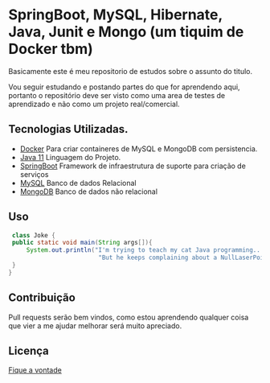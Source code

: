 # SpringBoot, MySQL, Hibernate, Java, Junit e Mongo (um tiquim de Docker tbm)

Basicamente este é meu repositorio de estudos sobre o assunto do titulo.

Vou seguir estudando e postando partes do que for aprendendo aqui, portanto o repositório deve ser visto como uma area de testes de aprendizado e não como um projeto real/comercial.

## Tecnologias Utilizadas.

* [Docker](https://www.docker.com/) Para criar containeres de MySQL e MongoDB com persistencia.
* [Java 11](https://www.oracle.com/br/java/technologies/javase-jdk11-downloads.html) Linguagem do Projeto.
* [SpringBoot](https://spring.io/projects/spring-boot) Framework de infraestrutura de suporte para criação de serviços
* [MySQL](https://www.mysql.com/) Banco de dados Relacional
* [MongoDB](https://www.mongodb.com/pt-br) Banco de dados não relacional

## Uso

```java
 class Joke {
 public static void main(String args[]){
     System.out.println("I'm trying to teach my cat Java programming..." + 
                         "But he keeps complaining about a NullLaserPointerException`.");
 }
}

```

## Contribuição
Pull requests serão bem vindos, como estou aprendendo qualquer coisa que vier a me ajudar melhorar será muito apreciado.

## Licença
[Fique a vontade](https://www.youtube.com/watch?v=dQw4w9WgXcQ)
